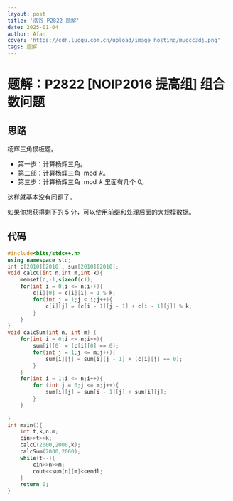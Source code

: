 ```yaml
---
layout: post
title: '洛谷 P2822 题解'
date: 2025-01-04
author: Afan
cover: 'https://cdn.luogu.com.cn/upload/image_hosting/mugcc3dj.png'
tags: 题解
---
```


# 题解：P2822 [NOIP2016 提高组] 组合数问题

## 思路

杨辉三角模板题。

- 第一步：计算杨辉三角。
- 第二部：计算杨辉三角 $\bmod k$。
- 第三步：计算杨辉三角 $\bmod k$ 里面有几个 $0$。

这样就基本没有问题了。

如果你想获得剩下的 $5$ 分，可以使用前缀和处理后面的大规模数据。

## 代码

```cpp
#include<bits/stdc++.h>
using namespace std;
int c[2010][2010], sum[2010][2010];
void calcC(int n,int m,int k){
	memset(c,-1,sizeof(c));
	for(int i = 0;i <= n;i++){
		c[i][0] = c[i][i] = 1 % k;
		for(int j = 1;j < i;j++){ 
			c[i][j] = (c[i - 1][j - 1] + c[i - 1][j]) % k;
		}
	}
}
void calcSum(int n, int m) {
	for(int i = 0;i <= n;i++){
		sum[i][0] = (c[i][0] == 0);
		for(int j = 1;j <= m;j++){
			sum[i][j] = sum[i][j - 1] + (c[i][j] == 0);
		}
	}
	for(int i = 1;i <= n;i++){
		for (int j = 0;j <= m;j++){
			sum[i][j] = sum[i - 1][j] + sum[i][j];
		}
	}
	
}
int main(){
	int t,k,n,m;
	cin>>t>>k;
	calcC(2000,2000,k);
	calcSum(2000,2000);
	while(t--){
		cin>>n>>m;
		cout<<sum[n][m]<<endl;
	}
	return 0;
}
```
